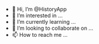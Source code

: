 - 👋 Hi, I’m @HistoryApp
- 👀 I’m interested in ...
- 🌱 I’m currently learning ...
- 💞️ I’m looking to collaborate on ...
- 📫 How to reach me ...

<!---
HistoryApp/HistoryApp is a ✨ special ✨ repository because its `README.md` (this file) appears on your GitHub profile.
You can click the Preview link to take a look at your changes.
--->
